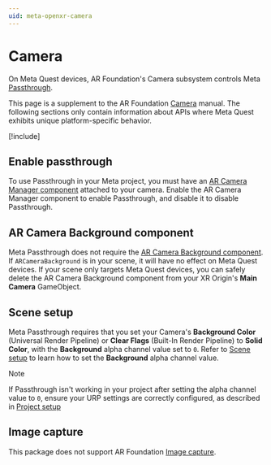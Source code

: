 ```yaml
---
uid: meta-openxr-camera
---
```

# Camera

On Meta Quest devices, AR Foundation's Camera subsystem controls Meta [Passthrough](https://www.meta.com/help/quest/articles/in-vr-experiences/oculus-features/passthrough/). 

This page is a supplement to the AR Foundation [Camera](xref:arfoundation-camera) manual. The following sections only contain information about APIs where Meta Quest exhibits unique platform-specific behavior.

[!include[](../snippets/arf-docs-tip.md)]

## Enable passthrough

To use Passthrough in your Meta project, you must have an [AR Camera Manager component](xref:arfoundation-camera-components#ar-camera-manager-component) attached to your camera. Enable the AR Camera Manager component to enable Passthrough, and disable it to disable Passthrough.

## AR Camera Background component

Meta Passthrough does not require the [AR Camera Background component](xref:arfoundation-camera-components#ar-camera-background-component). If `ARCameraBackground` is in your scene, it will have no effect on Meta Quest devices. If your scene only targets Meta Quest devices, you can safely delete the AR Camera Background component from your XR Origin's **Main Camera** GameObject.

## Scene setup

Meta Passthrough requires that you set your Camera's **Background Color** (Universal Render Pipeline) or **Clear Flags** (Built-In Render Pipeline) to **Solid Color**, with the **Background** alpha channel value set to `0`. Refer to [Scene setup](xref:meta-openxr-project-setup#scene-setup) to learn how to set the **Background** alpha channel value.

> [!NOTE]
> If Passthrough isn't working in your project after setting the alpha channel value to `0`, ensure your URP settings are correctly configured, as described in [Project setup](xref:meta-openxr-project-setup#universal-render-pipeline)

## Image capture

This package does not support AR Foundation [Image capture](xref:arfoundation-image-capture).
